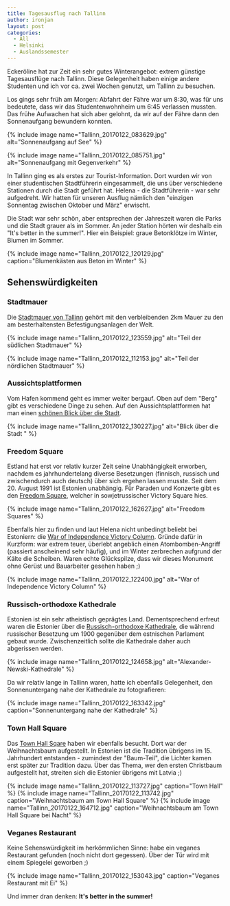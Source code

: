 ```yaml
---
title: Tagesausflug nach Tallinn
author: ironjan
layout: post
categories:
  - All
  - Helsinki
  - Auslandssemester
---
```



Eckeröline hat zur Zeit ein sehr gutes Winterangebot: extrem günstige Tagesausflüge nach Tallinn. 
Diese Gelegenheit haben einige andere Studenten und ich vor ca. zwei Wochen genutzt, um Tallinn zu
besuchen.

<!--more-->


Los gings sehr früh am Morgen: Abfahrt der Fähre war um 8:30, was für uns bedeutete, dass wir das 
Studentenwohnheim um 6:45 verlassen mussten. Das frühe Aufwachen hat sich aber gelohnt, da wir auf 
der Fähre dann den Sonnenaufgang bewundern konnten. 

{% include image name="Tallinn_20170122_083629.jpg" alt="Sonnenaufgang auf See" %}

{% include image name="Tallinn_20170122_085751.jpg" alt="Sonnenaufgang mit Gegenverkehr" %}

In Tallinn ging es als erstes zur Tourist-Information. Dort wurden wir von einer studentischen 
Stadtführerin eingesammelt, die uns über verschiedene Stationen durch die Stadt geführt hat. 
Helena - die Stadtführerin - war sehr aufgedreht. Wir hatten für unseren Ausflug nämlich den 
"einzigen Sonnentag zwischen Oktober und März" erwischt.

Die Stadt war sehr schön, aber entsprechen der Jahreszeit waren die Parks und die Stadt grauer als 
im Sommer. An jeder Station hörten wir deshalb ein "It's better in the summer!". Hier ein Beispiel: 
graue Betonklötze im Winter, Blumen im Sommer.

{% include image name="Tallinn_20170122_120129.jpg" caption="Blumenkästen aus Beton im Winter" %}


## Sehenswürdigkeiten

### Stadtmauer

Die [Stadtmauer von Tallinn](https://www.visittallinn.ee/ger/tourist/aktivitaten/sehenswurdigkeiten/pid-174756/stadtmauer) 
gehört mit den verbleibenden 2km Mauer zu den am besterhaltensten Befestigungsanlagen der Welt.

{% include image name="Tallinn_20170122_123559.jpg" alt="Teil der südlichen Stadtmauer" %}

{% include image name="Tallinn_20170122_112153.jpg" alt="Teil der nördlichen Stadtmauer" %}

### Aussichtsplattformen

Vom Hafen kommend geht es immer weiter bergauf. Oben auf dem "Berg" gibt es verschiedene Dinge zu 
sehen. Auf den Aussichtsplattformen hat man einen [schönen Blick über die Stadt](/uploads/2017/02/Tallinn_20170122_130201.jpg).

{% include image name="Tallinn_20170122_130227.jpg" alt="Blick über die Stadt " %}

### Freedom Square

Estland hat erst vor relativ kurzer Zeit seine Unabhängigkeit erworben, nachdem es jahrhundertelang 
diverse Besetzungen (finnisch, russisch und zwischendurch auch deutsch) über sich ergehen lassen 
musste. Seit dem 20. August 1991 ist Estonien unabhängig. Für Paraden und Konzerte gibt es den 
[Freedom Square](https://en.wikipedia.org/wiki/Freedom_Square,_Tallinn), welcher in sowjetrussischer 
Victory Square hies.

{% include image name="Tallinn_20170122_162627.jpg" alt="Freedom Squares" %}

Ebenfalls hier zu finden und laut Helena nicht unbedingt beliebt bei Estoniern: 
die [War of Independence Victory Column](https://en.wikipedia.org/wiki/War_of_Independence_Victory_Column). 
Gründe dafür in Kurzform: war extrem teuer, überlebt angeblich einen Atombomben-Angriff (passiert 
anscheinend sehr häufig), und im Winter zerbrechen aufgrund der Kälte die Scheiben. Waren echte 
Glückspilze, dass wir dieses Monument ohne Gerüst und Bauarbeiter gesehen haben ;)

{% include image name="Tallinn_20170122_122400.jpg" alt="War of Independence Victory Column" %}

### Russisch-orthodoxe Kathedrale

Estonien ist ein sehr atheistisch geprägtes Land. Dementsprechend erfreut waren die Estonier über 
die [Russisch-orthodoxe Kathedrale](https://de.wikipedia.org/wiki/Alexander-Newski-Kathedrale_(Tallinn)),
die während russischer Besetzung um 1900 gegenüber dem estnischen Parlament gebaut wurde. 
Zwischenzeitlich sollte die Kathedrale daher auch abgerissen werden. 

{% include image name="Tallinn_20170122_124658.jpg" alt="Alexander-Newski-Kathedrale" %}

Da wir relativ lange in Tallinn waren, hatte ich ebenfalls Gelegenheit, den Sonnenuntergang nahe der 
Kathedrale zu fotografieren:

{% include image name="Tallinn_20170122_163342.jpg" caption="Sonnenuntergang nahe der Kathedrale" %}

### Town Hall Square

Das [Town Hall Sqare](https://www.visitestonia.com/en/tallinn-town-hall-square) haben wir ebenfalls 
besucht. Dort war der Weihnachtsbaum aufgestellt. In Estonien ist die Tradition übrigens im 15. 
Jahrhundert entstanden - zumindest der "Baum-Teil", die Lichter kamen erst später zur Tradition dazu.
Über das Thema, wer den ersten Christbaum aufgestellt hat, streiten sich die Estonier übrigens mit 
Latvia ;)

{% include image name="Tallinn_20170122_113727.jpg" caption="Town Hall" %}
{% include image name="Tallinn_20170122_113742.jpg" caption="Weihnachtsbaum am Town Hall Square" %}
{% include image name="Tallinn_20170122_164712.jpg" 
   caption="Weihnachtsbaum am Town Hall Square bei Nacht" %}

### Veganes Restaurant

Keine Sehenswürdigkeit im herkömmlichen Sinne: habe ein veganes Restaurant gefunden (noch nicht dort 
gegessen). Über der Tür wird mit einem Spiegelei geworben ;)

{% include image name="Tallinn_20170122_153043.jpg" caption="Veganes Restaurant mit Ei" %}


Und immer dran denken: **It's better in the summer!**
